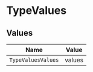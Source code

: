 # TypeValues


## Values

| Name               | Value              |
| ------------------ | ------------------ |
| `TypeValuesValues` | values             |